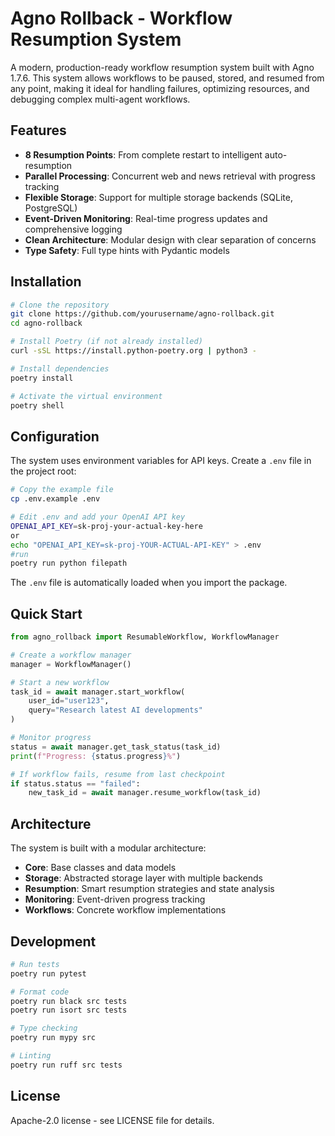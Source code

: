 # Agno Rollback - Workflow Resumption System

A modern, production-ready workflow resumption system built with Agno 1.7.6. This system allows workflows to be paused, stored, and resumed from any point, making it ideal for handling failures, optimizing resources, and debugging complex multi-agent workflows.

## Features

- **8 Resumption Points**: From complete restart to intelligent auto-resumption
- **Parallel Processing**: Concurrent web and news retrieval with progress tracking
- **Flexible Storage**: Support for multiple storage backends (SQLite, PostgreSQL)
- **Event-Driven Monitoring**: Real-time progress updates and comprehensive logging
- **Clean Architecture**: Modular design with clear separation of concerns
- **Type Safety**: Full type hints with Pydantic models

## Installation

```bash
# Clone the repository
git clone https://github.com/yourusername/agno-rollback.git
cd agno-rollback

# Install Poetry (if not already installed)
curl -sSL https://install.python-poetry.org | python3 -

# Install dependencies
poetry install

# Activate the virtual environment
poetry shell
```

## Configuration

The system uses environment variables for API keys. Create a `.env` file in the project root:

```bash
# Copy the example file
cp .env.example .env

# Edit .env and add your OpenAI API key
OPENAI_API_KEY=sk-proj-your-actual-key-here
or
echo "OPENAI_API_KEY=sk-proj-YOUR-ACTUAL-API-KEY" > .env
#run
poetry run python filepath 
```

The `.env` file is automatically loaded when you import the package.

## Quick Start

```python
from agno_rollback import ResumableWorkflow, WorkflowManager

# Create a workflow manager
manager = WorkflowManager()

# Start a new workflow
task_id = await manager.start_workflow(
    user_id="user123",
    query="Research latest AI developments"
)

# Monitor progress
status = await manager.get_task_status(task_id)
print(f"Progress: {status.progress}%")

# If workflow fails, resume from last checkpoint
if status.status == "failed":
    new_task_id = await manager.resume_workflow(task_id)
```

## Architecture

The system is built with a modular architecture:

- **Core**: Base classes and data models
- **Storage**: Abstracted storage layer with multiple backends
- **Resumption**: Smart resumption strategies and state analysis
- **Monitoring**: Event-driven progress tracking
- **Workflows**: Concrete workflow implementations

## Development

```bash
# Run tests
poetry run pytest

# Format code
poetry run black src tests
poetry run isort src tests

# Type checking
poetry run mypy src

# Linting
poetry run ruff src tests
```

## License

Apache-2.0 license - see LICENSE file for details.
